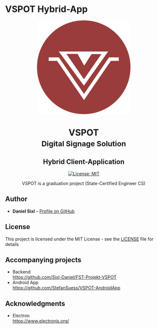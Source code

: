 # VSPOT Hybrid-App

<div align="center">
<img src="https://raw.githubusercontent.com/Sixl-Daniel/FST-Projekt-VSPOT/master/public/media/branding/logo.png" width="300" height="300">
<h1>VSPOT<br><small>Digital Signage Solution</small></h1>
<h2>Hybrid Client-Application</h2>

[![License: MIT](https://img.shields.io/badge/License-MIT-yellow.svg)](https://opensource.org/licenses/MIT)

<p>VSPOT is a graduation project (State-Certified Engineer CS)</p>
</div>

## Author

- **Daniel Sixl** – [Profile on GitHub](https://github.com/Sixl-Daniel)

## License

This project is licensed under the MIT License - see the [LICENSE](LICENSE) file for details

## Accompanying projects

- Backend  
  https://github.com/Sixl-Daniel/FST-Projekt-VSPOT
- Android App  
  https://github.com/StefanSuess/VSPOT-AndroidApp

## Acknowledgments

- Electron  
   https://www.electronjs.org/
